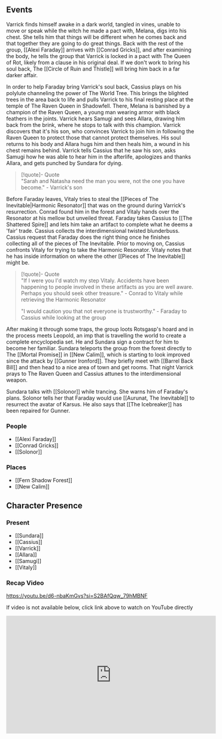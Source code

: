 ## Events
Varrick finds himself awake in a dark world, tangled in vines, unable to move or speak while the witch he made a pact with, Melana, digs into his chest. She tells him that things will be different when he comes back and that together they are going to do great things. Back with the rest of the group, [[Alexi Faraday]] arrives with [[Conrad Gricks]], and after examining the body, he tells the group that Varrick is locked in a pact with The Queen of Rot, likely from a clause in his original deal. If we don't work to bring his soul back, The [[Circle of Ruin and Thistle]] will bring him back in a far darker affair.

In order to help Faraday bring Varrick's soul back, Cassius plays on his polylute channeling the power of The World Tree. This brings the blighted trees in the area back to life and pulls Varrick to his final resting place at the temple of The Raven Queen in Shadowfell. There, Melana is banished by a champion of the Raven Queen, a young man wearing armor with black feathers in the joints. Varrick hears Samugi and sees Allara, drawing him back from the brink, where he stops to talk with this champion. Varrick discovers that it's his son, who convinces Varrick to join him in following the Raven Queen to protect those that cannot protect themselves. His soul returns to his body and Allara hugs him and then heals him, a wound in his chest remains behind. Varrick tells Cassius that he saw his son, asks Samugi how he was able to hear him in the afterlife, apologizes and thanks Allara, and gets punched by Sundara for dying. 

> [!quote]- Quote  
> "Sarah and Natasha need the man you were, not the one you have become."
>     - Varrick's son
> 

Before Faraday leaves, Vitaly tries to steal the [[Pieces of The Inevitable|Harmonic Resonator]] that was on the ground during Varrick's resurrection. Conrad found him in the forest and Vitaly hands over the Resonator at his mellow but unveiled threat. Faraday takes Cassius to [[The Shattered Spire]] and lets him take an artifact to complete what he deems a 'fair' trade. Cassius collects the interdimensional twisted blunderbuss. Cassius request that Faraday does the right thing once he finishes collecting all of the pieces of The Inevitable. Prior to moving on, Cassius confronts Vitaly for trying to take the Harmonic Resonator. Vitaly notes that he has inside information on where the other [[Pieces of The Inevitable]] might be.

> [!quote]- Quote  
> "If I were you I'd watch my step Vitaly. Accidents have been happening to people involved in these artifacts as you are well aware. Perhaps you should seek other treasure."
>     - Conrad to Vitaly while retrieving the Harmonic Resonator 
> 
> "I would caution you that not everyone is trustworthy."
>     - Faraday to Cassius while looking at the group

After making it through some traps, the group loots Rotsgasp's hoard and in the process meets Leopold, an imp that is travelling the world to create a complete encyclopedia set. He and Sundara sign a contract for him to become her familiar. Sundara teleports the group from the forest directly to The [[Mortal Promise]] in [[New Calim]], which is starting to look improved since the attack by [[Gunner Ironford]]. They briefly meet with [[Barrel Back Bill]] and then head to a nice area of town and get rooms. That night Varrick prays to The Raven Queen and Cassius attunes to the interdimensional weapon.

Sundara talks with [[Solonor]] while trancing. She warns him of Faraday's plans. Solonor tells her that Faraday would use [[Aurunat, The Inevitable]] to resurrect the avatar of Karsus. He also says that [[The Icebreaker]] has been repaired for Gunner.


### People
- [[Alexi Faraday]] 
- [[Conrad Gricks]] 
- [[Solonor]] 

### Places 
- [[Fern Shadow Forest]] 
- [[New Calim]] 

## Character Presence 
### Present
- [[Sundara]] 
- [[Cassius]] 
- [[Varrick]] 
- [[Allara]] 
- [[Samugi]] 
- [[Vitaly]] 

### Recap Video
https://youtu.be/d6-nbaKmGvs?si=S2BAfQqw_79hMBNF

If video is not available below, click link above to watch on YouTube directly

<iframe width="560" height="315" src="https://www.youtube.com/embed/d6-nbaKmGvs?si=5su3EPR9VFT-koR4" title="YouTube video player" frameborder="0" allow="accelerometer; autoplay; clipboard-write; encrypted-media; gyroscope; picture-in-picture; web-share" referrerpolicy="strict-origin-when-cross-origin" allowfullscreen></iframe>
